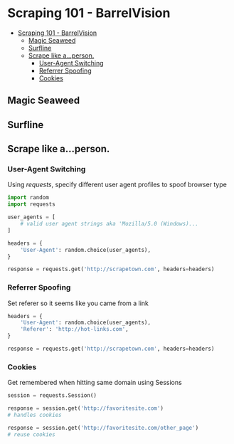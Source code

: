 # Scraping 101 - BarrelVision

- [Scraping 101 - BarrelVision](#scraping-101---barrelvision)
  - [Magic Seaweed](#magic-seaweed)
  - [Surfline](#surfline)
  - [Scrape like a...person.](#scrape-like-aperson)
    - [User-Agent Switching](#user-agent-switching)
    - [Referrer Spoofing](#referrer-spoofing)
    - [Cookies](#cookies)

## Magic Seaweed

## Surfline

## Scrape like a...person. 

### User-Agent Switching

Using *requests*, specify different user agent profiles to spoof browser type

```py
import random
import requests

user_agents = [
    # valid user agent strings aka 'Mozilla/5.0 (Windows)...
]

headers = {
    'User-Agent': random.choice(user_agents),
}

response = requests.get('http://scrapetown.com', headers=headers)
```

### Referrer Spoofing

Set referer so it seems like you came from a link


```py
headers = {
    'User-Agent': random.choice(user_agents),
    'Referer': 'http://hot-links.com',
}

response = requests.get('http://scrapetown.com', headers=headers)
```

### Cookies

Get remembered when hitting same domain using Sessions

```py
session = requests.Session()

response = session.get('http://favoritesite.com')
# handles cookies

response = session.get('http://favoritesite.com/other_page')
# reuse cookies
```


